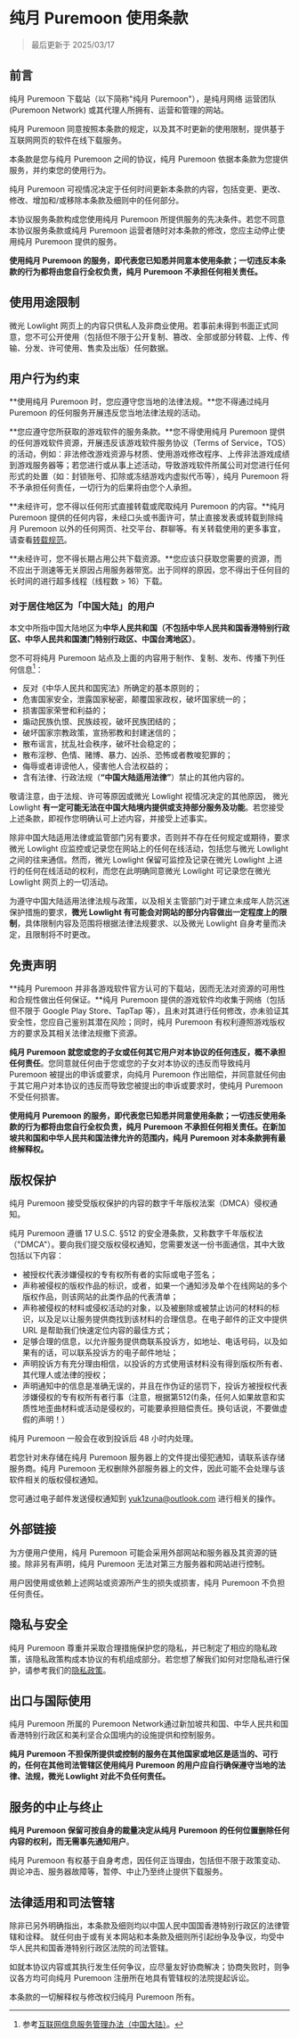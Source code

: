 # 纯月 Puremoon 使用条款

> 最后更新于 2025/03/17

## 前言

纯月 Puremoon 下载站（以下简称"纯月 Puremoon"），是纯月网络 运营团队 (Puremoon Network) 或其代理人所拥有、运营和管理的网站。

纯月 Puremoon 同意按照本条款的规定，以及其不时更新的使用限制，提供基于互联网网页的软件在线下载服务。

本条款是您与纯月 Puremoon 之间的协议，纯月 Puremoon 依据本条款为您提供服务，并约束您的使用行为。

纯月 Puremoon 可视情况决定于任何时间更新本条款的内容，包括变更、更改、修改、增加和/或移除本条款及细则中的任何部分。

本协议服务条款构成您使用纯月 Puremoon 所提供服务的先决条件。若您不同意本协议服务条款或纯月 Puremoon 运营者随时对本条款的修改，您应主动停止使用纯月 Puremoon 提供的服务。

**使用纯月 Puremoon 的服务，即代表您已知悉并同意本使用条款；一切违反本条款的行为都将由您自行全权负责，纯月 Puremoon 不承担任何相关责任。**

## 使用用途限制

微光 Lowlight 网页上的内容只供私人及非商业使用。若事前未得到书面正式同意，您不可公开使用（包括但不限于公开复制、篡改、全部或部分转载、上传、传输、分发、许可使用、售卖及出版）任何数据。

## 用户行为约束

**使用纯月 Puremoon 时，您应遵守您当地的法律法规。**您不得通过纯月 Puremoon 的任何服务开展违反您当地法律法规的活动。

**您应遵守您所获取的游戏软件的服务条款。**您不得使用纯月 Puremoon 提供的任何游戏软件资源，开展违反该游戏软件服务协议（Terms of Service，TOS）的活动，例如：非法修改游戏资源与材质、使用游戏修改程序、上传非法游戏成绩到游戏服务器等；若您进行或从事上述活动，导致游戏软件所属公司对您进行任何形式的处置（如：封锁账号、扣除或冻结游戏内虚拟代币等），纯月 Puremoon 将不予承担任何责任，一切行为的后果将由您个人承担。

**未经许可，您不得以任何形式直接转载或爬取纯月 Puremoon 的内容。**纯月 Puremoon 提供的任何内容，未经口头或书面许可，禁止直接发表或转载到除纯月 Puremoon 以外的任何网页、社交平台、群聊等。有关转载使用的更多事宜，请查看[转载规范](repost)。

**未经许可，您不得长期占用公共下载资源。**您应该只获取您需要的资源，而不应出于测速等无关原因占用服务器带宽。出于同样的原因，您不得出于任何目的长时间的进行超多线程（线程数 > 16）下载。

### 对于居住地区为「中国大陆」的用户

本文中所指中国大陆地区为**中华人民共和国（不包括中华人民共和国香港特别行政区、中华人民共和国澳门特别行政区、中国台湾地区）**。

您不可将纯月 Puremoon 站点及上面的内容用于制作、复制、发布、传播下列任何信息[^1]：

- 反对《中华人民共和国宪法》所确定的基本原则的；
- 危害国家安全，泄露国家秘密，颠覆国家政权，破坏国家统一的；
- 损害国家荣誉和利益的；
- 煽动民族仇恨、民族歧视，破坏民族团结的；
- 破坏国家宗教政策，宣扬邪教和封建迷信的；
- 散布谣言，扰乱社会秩序，破坏社会稳定的；
- 散布淫秽、色情、赌博、暴力、凶杀、恐怖或者教唆犯罪的；
- 侮辱或者诽谤他人，侵害他人合法权益的；
- 含有法律、行政法规（**“中国大陆适用法律”**）禁止的其他内容的。

敬请注意，由于法规、许可等原因或微光 Lowlight 视情况决定的其他原因， 微光 Lowlight **有一定可能无法在中国大陆境内提供或支持部分服务及功能**。若您接受上述条款，即视作您明确认可上述内容，并接受上述事实。

除非中国大陆适用法律或监管部门另有要求，否则并不存在任何规定或期待，要求微光 Lowlight 应监控或记录您在网站上的任何在线活动，包括您与微光 Lowlight 之间的往来通信。然而，微光 Lowlight 保留可监控及记录在微光 Lowlight 上进行的任何在线活动的权利，而您在此明确同意微光 Lowlight 可记录您在微光 Lowlight 网页上的一切活动。

为遵守中国大陆适用法律法规与政策，以及相关主管部门对于建立未成年人防沉迷保护措施的要求，**微光 Lowlight 有可能会对网站的部分内容做出一定程度上的限制**，具体限制内容及范围将根据法律法规要求、以及微光 Lowlight 自身考量而决定，且限制将不时更改。

## 免责声明

**纯月 Puremoon 并非各游戏软件官方认可的下载站，因而无法对资源的可用性和合规性做出任何保证。**纯月 Puremoon 提供的游戏软件均收集于网络（包括但不限于 Google Play Store、TapTap 等），且未对其进行任何修改，亦未验证其安全性，您应自己鉴别其潜在风险；同时，纯月 Puremoon 有权利遵照游戏版权方的要求及其相关法律法规撤下资源。

**纯月 Puremoon 就您或您的子女或任何其它用户对本协议的任何违反，概不承担任何责任**。您同意就任何由于您或您的子女对本协议的违反而导致纯月 Puremoon 被提出的申诉或要求，向纯月 Puremoon 作出赔偿，并同意就任何由于其它用户对本协议的违反而导致您被提出的申诉或要求时，使纯月 Puremoon 不受任何损害。

**使用纯月 Puremoon 的服务，即代表您已知悉并同意使用条款；一切违反使用条款的行为都将由您自行全权负责，纯月 Puremoon 不承担任何相关责任。在新加坡共和国和中华人民共和国法律允许的范围内，纯月 Puremoon 对本条款拥有最终解释权。**


## 版权保护

纯月 Puremoon 接受受版权保护的内容的数字千年版权法案（DMCA）侵权通知。

纯月 Puremoon 遵循 17 U.S.C. §512 的安全港条款，又称数字千年版权法（"DMCA"）。要向我们提交版权侵权通知，您需要发送一份书面通信，其中大致包括以下内容：

- 被授权代表涉嫌侵权的专有权所有者的实际或电子签名；
- 声称被侵权的版权作品的标识，或者，如果一个通知涉及单个在线网站的多个版权作品，则该网站的此类作品的代表清单；
- 声称被侵权的材料或侵权活动的对象，以及被删除或被禁止访问的材料的标识，以及足以让服务提供商找到该材料的合理信息。在电子邮件的正文中提供 URL 是帮助我们快速定位内容的最佳方式；
- 足够合理的信息，以允许服务提供商联系投诉方，如地址、电话号码，以及如果有的话，可以联系投诉方的电子邮件地址；
- 声明投诉方有充分理由相信，以投诉的方式使用该材料没有得到版权所有者、其代理人或法律的授权；
- 声明通知中的信息是准确无误的，并且在作伪证的惩罚下，投诉方被授权代表涉嫌侵权的专有权所有者行事（注意，根据第512(f)条，任何人如果故意和实质性地歪曲材料或活动是侵权的，可能要承担赔偿责任。换句话说，不要做虚假的声明！）

纯月 Puremoon 一般会在收到投诉后 48 小时内处理。

若您针对未存储在纯月 Puremoon 服务器上的文件提出侵犯通知，请联系该存储服务商。纯月 Puremoon 无权删除外部服务器上的文件，因此可能不会处理与该软件相关的版权侵权通知。

您可通过电子邮件发送侵权通知到 yuk1zuna@outlook.com 进行相关的操作。

## 外部链接

为方便用户使用，纯月 Puremoon 可能会采用外部网站和服务器及其资源的链接。除非另有声明，纯月 Puremoon  无法对第三方服务器和网站进行控制。

用户因使用或依赖上述网站或资源所产生的损失或损害，纯月 Puremoon 不负担任何责任。

## 隐私与安全

纯月 Puremoon 尊重并采取合理措施保护您的隐私，并已制定了相应的隐私政策，该隐私政策构成本协议的有机组成部分。若您想了解我们如何对您隐私进行保护，请参考我们的[隐私政策](privacy)。

## 出口与国际使用

纯月 Puremoon 所属的 Puremoon Network通过新加坡共和国、中华人民共和国香港特别行政区和美利坚合众国境内的设施提供和控制服务。

**纯月 Puremoon 不担保所提供或控制的服务在其他国家或地区是适当的、可行的，任何在其他司法管辖区使用纯月 Puremoon 的用户应自行确保遵守当地的法律、法规，微光 Lowlight 对此不负任何责任。**

## 服务的中止与终止

**纯月 Puremoon 保留可按自身的裁量决定从纯月 Puremoon 的任何位置删除任何内容的权利，而无需事先通知用户**。

纯月 Puremoon 有权基于自身考虑，因任何正当理由，包括但不限于政策变动、舆论冲击、服务器故障等，暂停、中止乃至终止提供下载服务。

## 法律适用和司法管辖

除非已另外明确指出，本条款及细则均以中国人民中国国香港特别行政区的法律管辖和诠释。 就任何由于或有关本网站和本条款及细则所引起纷争及争议，均受中华人民共和国香港特别行政区法院的司法管辖。

如就本协议内容或其执行发生任何争议，应尽量友好协商解决；协商失败时，则争议各方均可向纯月 Puremoon 注册所在地具有管辖权的法院提起诉讼。

本条款的一切解释权与修改权归纯月 Puremoon 所有。

[^1]:参考[互联网信息服务管理办法（中国大陆）](http://www.gov.cn/gongbao/content/2011/content_1860864.htm)。

